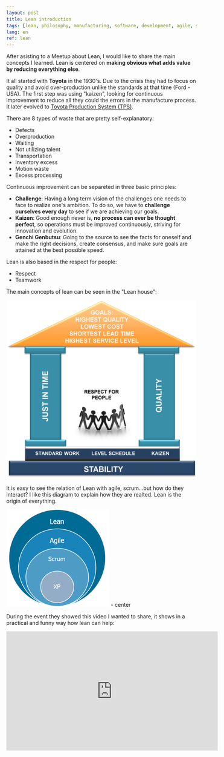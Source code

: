 ```yaml
---
layout: post
title: Lean introduction
tags: [lean, philosophy, manufacturing, software, development, agile, scrum]
lang: en
ref: lean
---
```


After asisting to a Meetup about Lean, I would like to share the main concepts I learned. Lean is centered on **making obvious what adds value by reducing everything else**.

It all started with **Toyota** in the 1930's. Due to the crisis they had to focus on quality and avoid over-production unlike the standards at that time (Ford - USA). The first step was using "kaizen", looking for continuous improvement to reduce all they could the errors in the manufacture process. It later evolved to [Toyota Production System (TPS)](https://en.wikipedia.org/wiki/Toyota_Production_System).

There are 8 types of waste that are pretty self-explanatory:

* Defects
* Overproduction
* Waiting
* Not utilizing talent
* Transportation
* Inventory excess
* Motion waste
* Excess processing

Continuous improvement can be separeted in three basic principles:

* **Challenge**: Having a long term vision of the challenges one needs to face to realize one's ambition. To do so, we have to **challenge ourselves every day** to see if we are achieving our goals.
* **Kaizen**: Good enough never is, **no process can ever be thought perfect**, so operations must be improved continuously, striving for innovation and evolution.
* **Genchi Genbutsu**: Going to the source to see the facts for oneself and make the right decisions, create consensus, and make sure goals are attained at the best possible speed.

Lean is also based in the respect for people:

* Respect
* Teamwork

The main concepts of lean can be seen in the "Lean house":

![Lean house](../images/leanhouse.png "Lean house")

It is easy to see the relation of Lean with agile, scrum...but how do they interact? I like this diagram to explain how they are realted. Lean is the origin of everything.

![Lean Agile Scrum](../images/Lean-Agile-Scrum-XP.gif "Lean Agile Scrum") - center

During the event they showed this video I wanted to share, it shows in a practical and funny way how lean can help:
<iframe width="560" height="315" src="https://www.youtube.com/embed/wz28yMcDvVM" frameborder="0" allowfullscreen></iframe>
